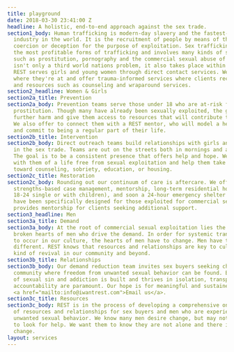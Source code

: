 ```yaml
---
title: playground
date: 2018-03-30 23:41:00 Z
headline: A holistic, end-to-end approach against the sex trade.
section1_body: Human trafficking is modern-day slavery and the fastest-growing criminal
  industry in the world. It is the recruitment of people by means of threat, force,
  coercion or deception for the purpose of exploitation. Sex trafficking is one of
  the most profitable forms of trafficking and involves many kinds of sexual exploitation,
  such as prostitution, pornography and the commercial sexual abuse of children. This
  isn't only a third world nations problem, it also takes place within U.S. borders.
  REST serves girls and young women through direct contact services. We reach them
  where they're at and offer trauma-informed services where clients receive support
  and resources such as counseling and wraparound services.
section2_headline: Women & Girls
section2a_title: Prevention
section2a_body: Prevention teams serve those under 18 who are at-risk for entering
  prostitution. Though many have already been sexually exploited, the goal is to prevent
  further harm and give them access to resources that will contribute to their success.
  We also offer to connect them with a REST mentor, who will model a healthy relationship
  and commit to being a regular part of their life.
section2b_title: Intervention
section2b_body: Direct outreach teams build relationships with girls and women actively
  in the sex trade. Teams are out on the streets both in mornings and afternoons.
  The goal is to be a consistent presence that offers help and hope. We want to dream
  with them of a life free from sexual exploitation and help them take next steps
  toward counseling, sobriety, education, or housing.
section2c_title: Restoration
section2c_body: Rounding out our continuum of care is aftercare. We offer trauma-informed,
  strengths-based case management, mentorship, long-term residential housing (ages
  18-24 single or with children), and soon a 24-hour emergency shelter both of which
  have been specifically designed for those exploited for commercial sex. REST also
  provides mentorship for clients seeking additional support.
section3_headline: Men
section3a_title: Demand
section3a_body: At the root of commercial sexual exploitation lies the lustful and
  broken hearts of men who drive the demand. In order for systemic transformation
  to occur in our culture, the hearts of men have to change. Men have to want something
  different. REST knows that resources and relationships are key to cultivating this
  kind of revival in our community and beyond.
section3b_title: Relationships
section3b_body: Our demand reduction team invites sex buyers seeking change to a supportive
  community where freedom from unwanted sexual behavior can be found. Because much
  of sexual sin and addiction is built and thrives in isolation, transparency and
  accountability are paramount. Our hope is for meaningful and sustained transformation.
  <a href="mailto:info@iwantrest.com">Email us</a>.
section3c_title: Resources
section3c_body: REST is in the process of developing a comprehensive online network
  of resources and relationships for sex buyers and men who are experiencing other
  unwanted sexual behavior. We know many men desire change, but may not know where
  to look for help. We want them to know they are not alone and there is hope for
  change.
layout: services
---
```


